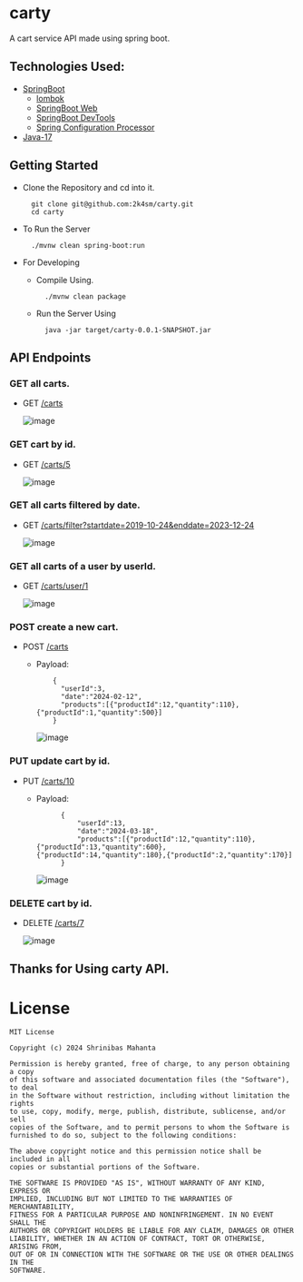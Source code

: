 # carty
A cart service API made using spring boot.

## Technologies Used:
- [SpringBoot](https://spring.io/projects/spring-boot/)
    - [lombok](https://projectlombok.org/features/all)
    - [SpringBoot Web](https://docs.spring.io/spring-boot/docs/current/reference/html/web.html)
    - [SpringBoot DevTools](https://docs.spring.io/spring-boot/docs/1.5.16.RELEASE/reference/html/using-boot-devtools.html)
    - [Spring Configuration Processor](https://mvnrepository.com/artifact/org.springframework.boot/spring-boot-configuration-processor)
- [Java-17](https://www.oracle.com/news/announcement/oracle-releases-java-17-2021-09-14/)

## Getting Started

- Clone the Repository and cd into it.

        
        git clone git@github.com:2k4sm/carty.git
        cd carty

- To Run the Server


        ./mvnw clean spring-boot:run

- For Developing

    - Compile Using.

        
            ./mvnw clean package
    
    - Run the Server Using


            java -jar target/carty-0.0.1-SNAPSHOT.jar



## API Endpoints

### GET all carts.
- GET [/carts](http://localhost:8080/carts)

  ![image](https://github.com/2k4sm/carty/assets/101013814/b984ff44-404b-49d1-aa28-7da3ae39e525)

### GET cart by id.
- GET [/carts/5](http://localhost:8080/carts/5)

    ![image](https://github.com/2k4sm/carty/assets/101013814/5f169182-9616-430e-9287-4963e1284f93)

### GET all carts filtered by date.

- GET [/carts/filter?startdate=2019-10-24&enddate=2023-12-24](http://localhost:8080/carts/filter?startdate=2020-03-01&enddate=2020-03-01)

    ![image](https://github.com/2k4sm/carty/assets/101013814/b4fad5b4-71f6-46ac-b929-5bff6dcf682d)


### GET all carts of a user by userId.

- GET [/carts/user/1](http://localhost:8080/carts/user/1)

    ![image](https://github.com/2k4sm/carty/assets/101013814/3ec8a812-5eb3-46c4-bf57-06253f75b418)

### POST create a new cart.

- POST [/carts](http://localhost:8080/carts)

    - Payload:

              {
                "userId":3,
                "date":"2024-02-12",
                "products":[{"productId":12,"quantity":110},{"productId":1,"quantity":500}]
              }

      ![image](https://github.com/2k4sm/carty/assets/101013814/60899a48-4dc3-4fba-8a7c-6300e1198011)

### PUT update cart by id.

- PUT [/carts/10](http://localhost:8080/carts/10)


  - Payload:

              {
                  "userId":13,
                  "date":"2024-03-18",
                  "products":[{"productId":12,"quantity":110},{"productId":13,"quantity":600},{"productId":14,"quantity":180},{"productId":2,"quantity":170}]
              }


    ![image](https://github.com/2k4sm/carty/assets/101013814/3324d1fe-a2cf-4050-834f-6a4a8cb6e3b4)


### DELETE cart by id.

- DELETE [/carts/7](http://localhost:8080/carts/7)


  ![image](https://github.com/2k4sm/carty/assets/101013814/649e0c4d-de3c-490a-a422-c2d7c4a0241b)


## Thanks for Using carty API.

# License


    MIT License

    Copyright (c) 2024 Shrinibas Mahanta

    Permission is hereby granted, free of charge, to any person obtaining a copy
    of this software and associated documentation files (the "Software"), to deal
    in the Software without restriction, including without limitation the rights
    to use, copy, modify, merge, publish, distribute, sublicense, and/or sell
    copies of the Software, and to permit persons to whom the Software is
    furnished to do so, subject to the following conditions:

    The above copyright notice and this permission notice shall be included in all
    copies or substantial portions of the Software.

    THE SOFTWARE IS PROVIDED "AS IS", WITHOUT WARRANTY OF ANY KIND, EXPRESS OR
    IMPLIED, INCLUDING BUT NOT LIMITED TO THE WARRANTIES OF MERCHANTABILITY,
    FITNESS FOR A PARTICULAR PURPOSE AND NONINFRINGEMENT. IN NO EVENT SHALL THE
    AUTHORS OR COPYRIGHT HOLDERS BE LIABLE FOR ANY CLAIM, DAMAGES OR OTHER
    LIABILITY, WHETHER IN AN ACTION OF CONTRACT, TORT OR OTHERWISE, ARISING FROM,
    OUT OF OR IN CONNECTION WITH THE SOFTWARE OR THE USE OR OTHER DEALINGS IN THE
    SOFTWARE.
